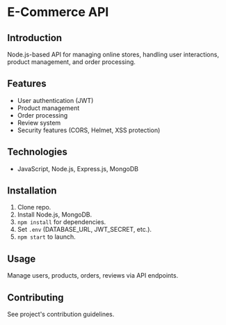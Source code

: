 # E-Commerce API

## Introduction
Node.js-based API for managing online stores, handling user interactions, product management, and order processing.

## Features
- User authentication (JWT)
- Product management
- Order processing
- Review system
- Security features (CORS, Helmet, XSS protection)

## Technologies
- JavaScript, Node.js, Express.js, MongoDB

## Installation
1. Clone repo.
2. Install Node.js, MongoDB.
3. `npm install` for dependencies.
4. Set `.env` (DATABASE_URL, JWT_SECRET, etc.).
5. `npm start` to launch.

## Usage
Manage users, products, orders, reviews via API endpoints.

## Contributing
See project's contribution guidelines.
